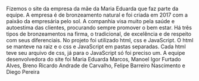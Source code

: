 Fizemos o site da empresa da mãe da Maria Eduarda que faz parte da equipe. 
A empresa é de bronzeamento natural e foi criada em 2017 com a paixão da empresária pelo sol. A companhia visa muito pela saúde e autoestima das clientes, procurando sempre promover o bem estar. Há três tipos de bronzeamentos na firma, o tradicional, de excelência e de respeito com seus diferenciais. 
No projeto foi utilizado html, css e JavaScript. O html se manteve na raiz e o css e JavaScript em pastas separadas. Cada html teve seu arquivo de css, já para o JavaScript só foi preciso um.
A equipe desenvolvedora do site foi Maria Eduarda Marcos, Manoel Igor Furtado Alves, Breno Ricardo Andrade de Carvalho, Felipe Barreiro Nascimento e Diego Pereira
